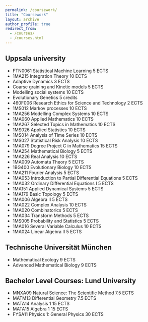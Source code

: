 ```yaml
---
permalink: /coursework/
title: "Coursework"
layout: archive
author_profile: true
redirect_from: 
  - /courses/
  - /courses.html
---
```


## Uppsala university
- FTN0061 Statistical Machine Learning 5 ECTS
- 1MA215 Integration Theory 10 ECTS
- Adaptive Dynamics 3 ECTS
- Coarse graining and Kinetic models 5 ECTS
- Modelling social systems 10 ECTS
- Evolutionary Genetics 5 credits
- 460F006 Research Ethics for Science and Technology 2 ECTS
- 1MS012 Markov processes 10 ECTS
- 1MA256 Modelling Complex Systems 10 ECTS
- 1MA060 Applied Mathematics 10 ECTS
- 1MA267 Selected Topics in Mathematics 10 ECTS
- 1MS026 Applied Statistics 10 ECTS
- 1MS014 Analysis of Time Series 10 ECTS
- 1MS027 Statistical Risk Analysis 10 ECTS
- 1MA079 Degree Project C in Mathematics 15 ECTS
- 1MA254 Mathematical Biology 5 ECTS
- 1MA226 Real Analysis 10 ECTS  
- 1MA009 Automata Theory 5 ECTS
- 1BG400 Evolutionary Biology 10 ECTS
- 1MA211 Fourier Analysis 5 ECTS
- 1MA053 Introduction to Partial Differential Equations 5 ECTS
- 1MA032 Ordinary Differential Equations I 5 ECTS
- 1MA151 Applied Dynamical Systems 5 ECTS
- 1MA179 Basic Topology 5 ECTS
- 1MA006 Algebra II 5 ECTS
- 1MA022 Complex Analysis 10 ECTS
- 1MA020 Combinatorics 5 ECTS
- 1MA034 Transform Methods 5 ECTS
- 1MS005 Probability and Statistics 5 ECTS
- 1MA016 Several Variable Calculus 10 ECTS
- 1MA024 Linear Algebra II 5 ECTS

## Technische Universität München
- Mathematical Ecology 9 ECTS
- Advanced Mathematical Biology 9 ECTS



## Bachelor Level Courses: Lund University
- MNXA09 Natural Science: The Scientific Method 7.5 ECTS
- MATM13 Differential Geometry 7.5 ECTS
- MATA14 Analysis 1 15 ECTS
- MATA15 Algebra 1 15 ECTS 
- FYSA11 Physics 1: General Physics  30 ECTS

## 


